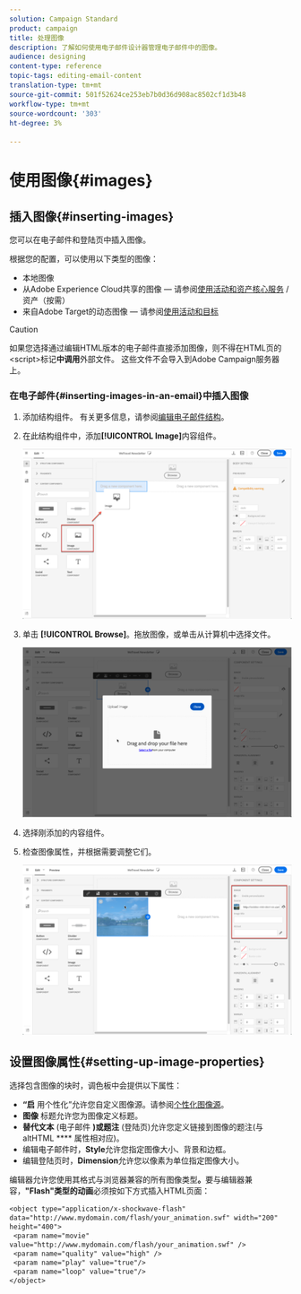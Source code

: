 ```yaml
---
solution: Campaign Standard
product: campaign
title: 处理图像
description: 了解如何使用电子邮件设计器管理电子邮件中的图像。
audience: designing
content-type: reference
topic-tags: editing-email-content
translation-type: tm+mt
source-git-commit: 501f52624ce253eb7b0d36d908ac8502cf1d3b48
workflow-type: tm+mt
source-wordcount: '303'
ht-degree: 3%

---
```



# 使用图像{#images}

## 插入图像{#inserting-images}

您可以在电子邮件和登陆页中插入图像。

根据您的配置，可以使用以下类型的图像：

* 本地图像
* 从Adobe Experience Cloud共享的图像 — 请参阅[使用活动和资产核心服务](../../integrating/using/working-with-campaign-and-assets-core-service.md) /资产（按需）
* 来自Adobe Target的动态图像 — 请参阅[使用活动和目标](../../integrating/using/about-campaign-target-integration.md)

>[!CAUTION]
>
>如果您选择通过编辑HTML版本的电子邮件直接添加图像，则不得在HTML页的&lt;script>标记&#x200B;**中调用**&#x200B;外部文件。 这些文件不会导入到Adobe Campaign服务器上。

### 在电子邮件{#inserting-images-in-an-email}中插入图像

1. 添加结构组件。 有关更多信息，请参阅[编辑电子邮件结构](../../designing/using/designing-from-scratch.md#defining-the-email-structure)。
1. 在此结构组件中，添加&#x200B;**[!UICONTROL Image]**&#x200B;内容组件。

   ![](assets/des_insert_images_1.png)

1. 单击 **[!UICONTROL Browse]**。拖放图像，或单击从计算机中选择文件。

   ![](assets/des_insert_images_2.png)

1. 选择刚添加的内容组件。
1. 检查图像属性，并根据需要调整它们。

   ![](assets/des_insert_images_3.png)

## 设置图像属性{#setting-up-image-properties}

选择包含图像的块时，调色板中会提供以下属性：

* **“启** 用个性化”允许您自定义图像源。请参阅[个性化图像源](../../designing/using/personalization.md#personalizing-an-image-source)。
* **图像** 标题允许您为图像定义标题。
* **替代文本** (电子邮件 **)或题注** (登陆页)允许您定义链接到图像的题注(与altHTML **** 属性相对应)。
* 编辑电子邮件时，**Style**&#x200B;允许您指定图像大小、背景和边框。
* 编辑登陆页时，**Dimension**&#x200B;允许您以像素为单位指定图像大小。

编辑器允许您使用其格式与浏览器兼容的所有图像类型&#x200B;**。**&#x200B;要与编辑器兼容，**&quot;Flash&quot;类型的动画**&#x200B;必须按如下方式插入HTML页面：

```
<object type="application/x-shockwave-flash" data="http://www.mydomain.com/flash/your_animation.swf" width="200" height="400">
 <param name="movie" value="http://www.mydomain.com/flash/your_animation.swf" />
 <param name="quality" value="high" />
 <param name="play" value="true"/>
 <param name="loop" value="true"/> 
</object>
```

<!--
## Modifying images with the Adobe Creative SDK{#modifying-images-with-the-adobe-creative-sdk}

You can edit images and use a complete set of features powered by the Adobe Creative SDK to enhance your images directly in the content editor when editing emails or landing pages.

The image editor offers a powerful, full-featured image editing UI component that allows you to edit images and apply effects and frames, original high-quality stickers, beautiful overlays, fun features like tilt shift and color splash, pro-level adjustments and more.

To modify an image with the Adobe Creative SDK:

1. Select the image.
1. In the toolbar, click the Creative Cloud icon.

   ![](assets/des_creative_sdk_icon.png)

1. Select the tool you want to use through the icons on the top of the window to modify the image.

   ![](assets/email_designer_ccsdktoolbar.png)

1. Click **[!UICONTROL Save]** when modifications are done. The updated image is saved on Adobe Campaign server and ready to be used.

>[!NOTE]
>
>Tools offered in the image editor cannot be customized.
-->
